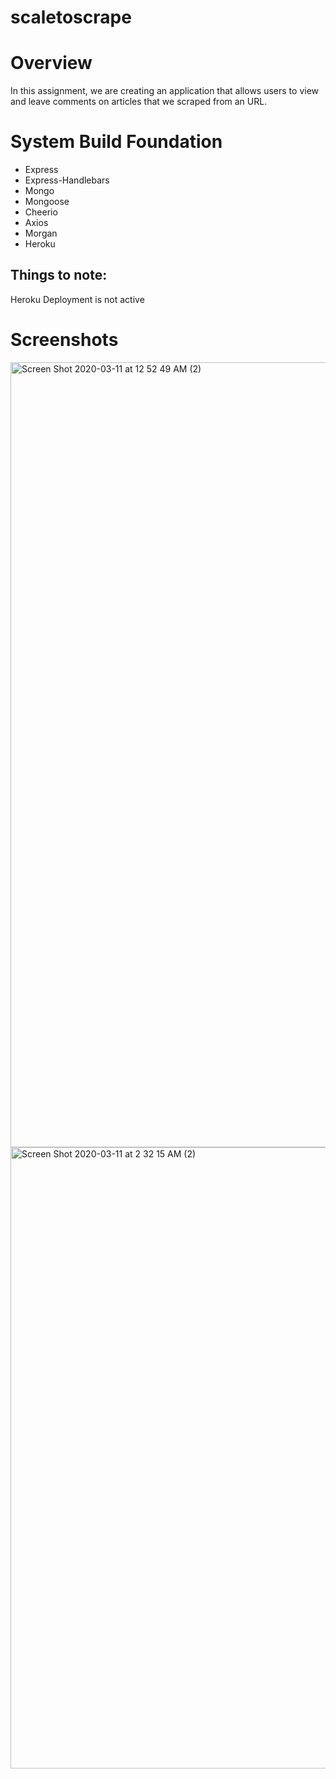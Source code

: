 # scaletoscrape

# Overview

In this assignment, we are creating an application that allows users to view and leave comments on articles that we scraped from an URL. 

# System Build Foundation

* Express
* Express-Handlebars
* Mongo
* Mongoose
* Cheerio
* Axios
* Morgan
* Heroku

## Things to note:
Heroku Deployment is not active


# Screenshots

<img width="1256" alt="Screen Shot 2020-03-11 at 12 52 49 AM (2)" src="https://user-images.githubusercontent.com/55514757/76389093-d91f8600-6340-11ea-8fea-11aba73e3746.png">

<img width="994" alt="Screen Shot 2020-03-11 at 2 32 15 AM (2)" src="https://user-images.githubusercontent.com/55514757/76389098-df156700-6340-11ea-86c7-cf6179f32e8b.png">

